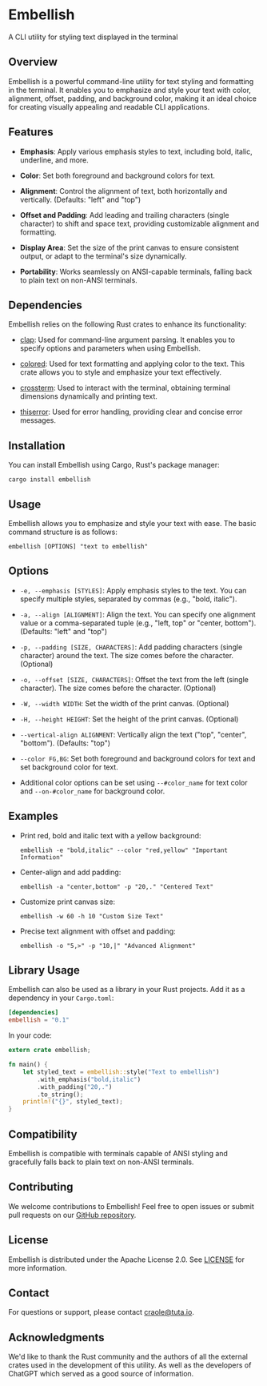 # Embellish

A CLI utility for styling text displayed in the terminal

## Overview

Embellish is a powerful command-line utility for text styling and formatting in the terminal. It enables you to emphasize and style your text with color, alignment, offset, padding, and background color, making it an ideal choice for creating visually appealing and readable CLI applications.

## Features

- **Emphasis**: Apply various emphasis styles to text, including bold, italic, underline, and more.

- **Color**: Set both foreground and background colors for text.

- **Alignment**: Control the alignment of text, both horizontally and vertically. (Defaults: "left" and "top")

- **Offset and Padding**: Add leading and trailing characters (single character) to shift and space text, providing customizable alignment and formatting.

- **Display Area**: Set the size of the print canvas to ensure consistent output, or adapt to the terminal's size dynamically.

- **Portability**: Works seamlessly on ANSI-capable terminals, falling back to plain text on non-ANSI terminals.

## Dependencies

Embellish relies on the following Rust crates to enhance its functionality:

- [clap](https://crates.io/crates/clap): Used for command-line argument parsing. It enables you to specify options and parameters when using Embellish.

- [colored](https://crates.io/crates/colored): Used for text formatting and applying color to the text. This crate allows you to style and emphasize your text effectively.

- [crossterm](https://crates.io/crates/term_size): Used to interact with the terminal, obtaining terminal dimensions dynamically and printing text.

- [thiserror](https://crates.io/crates/thiserror): Used for error handling, providing clear and concise error messages.

## Installation

You can install Embellish using Cargo, Rust's package manager:

```shell
cargo install embellish
```

## Usage

Embellish allows you to emphasize and style your text with ease. The basic command structure is as follows:

```shell
embellish [OPTIONS] "text to embellish"
```

## Options

- `-e, --emphasis [STYLES]`: Apply emphasis styles to the text. You can specify multiple styles, separated by commas (e.g., "bold, italic").

- `-a, --align [ALIGNMENT]`: Align the text. You can specify one alignment value or a comma-separated tuple (e.g., "left, top" or "center, bottom"). (Defaults: "left" and "top")

- `-p, --padding [SIZE, CHARACTERS]`: Add padding characters (single character) around the text. The size comes before the character. (Optional)

- `-o, --offset [SIZE, CHARACTERS]`: Offset the text from the left (single character). The size comes before the character. (Optional)

- `-W, --width WIDTH`: Set the width of the print canvas. (Optional)

- `-H, --height HEIGHT`: Set the height of the print canvas. (Optional)

- `--vertical-align ALIGNMENT`: Vertically align the text ("top", "center", "bottom"). (Defaults: "top")

- `--color FG,BG`: Set both foreground and background colors for text and set background color for text.

- Additional color options can be set using `--#color_name` for text color and `--on-#color_name` for background color.

## Examples

- Print red, bold and italic text with a yellow background:

  ```shell
  embellish -e "bold,italic" --color "red,yellow" "Important Information"
  ```

- Center-align and add padding:

  ```shell
  embellish -a "center,bottom" -p "20,." "Centered Text"
  ```

- Customize print canvas size:

  ```shell
  embellish -w 60 -h 10 "Custom Size Text"
  ```

- Precise text alignment with offset and padding:

  ```shell
  embellish -o "5,>" -p "10,|" "Advanced Alignment"
  ```

## Library Usage

Embellish can also be used as a library in your Rust projects. Add it as a dependency in your `Cargo.toml`:

```toml
[dependencies]
embellish = "0.1"
```

In your code:

```rust
extern crate embellish;

fn main() {
    let styled_text = embellish::style("Text to embellish")
        .with_emphasis("bold,italic")
        .with_padding("20,.")
        .to_string();
    println!("{}", styled_text);
}
```

## Compatibility

Embellish is compatible with terminals capable of ANSI styling and gracefully falls back to plain text on non-ANSI terminals.

## Contributing

We welcome contributions to Embellish! Feel free to open issues or submit pull requests on our [GitHub repository](https://github.com/craole-cc/embellish).

## License

Embellish is distributed under the Apache License 2.0. See [LICENSE](../../LICENSE.md) for more information.

## Contact

For questions or support, please contact [craole@tuta.io](mailto:craole@tuta.io).

## Acknowledgments

We'd like to thank the Rust community and the authors of all the external crates used in the development of this utility. As well as the developers of ChatGPT which served as a good source of information.
